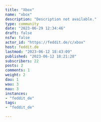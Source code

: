 ```yaml
---
title: "Xbox" 
name: "xbox"
description: "Description not available."
type: community
date: "2023-06-29 12:34:46"
draft: false
nsfw: false
actor_id: "https://feddit.de/c/xbox"
host: feddit.de
lastmod: "2023-06-12 18:43:09"
published: "2023-06-12 18:21:28"
subscribers: 22
posts: 2
comments: 1
weight: 2
dau: 1
wau: 3
mau: 3
instances:
- "feddit_de"
tags: 
- "feddit_de"

---
```

